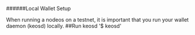 ######Local Wallet Setup

When running a nodeos on a testnet, it is important that you run your wallet daemon (keosd) locally.
##Run keosd
'$ keosd'
